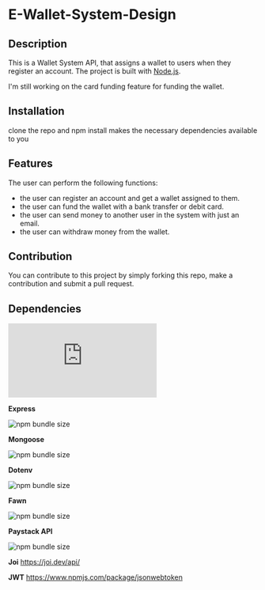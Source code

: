 # E-Wallet-System-Design

## Description
This is a Wallet System API, that assigns a wallet to users when they 
register an account.
The project is built with [Node.js](https://nodejs.org/en/).

I'm still working on the card funding feature for funding the wallet.

## Installation 
clone the repo and npm install makes the necessary dependencies available to you

## Features
The user can perform the following functions:
- the user can register an account and get a wallet assigned to them.
- the user can fund the wallet with a bank transfer or debit card.
- the user can send money to another user in the system with just an email.
- the user can withdraw money from the wallet.


## Contribution
You can contribute to this project by simply forking this repo, make a contribution and submit a pull request.

 ## Dependencies

![npm bundle size](https://img.shields.io/bundlephobia/min/pug.js)

**Express**

![npm bundle size](https://img.shields.io/bundlephobia/min/express)

**Mongoose**

![npm bundle size](https://img.shields.io/bundlephobia/min/mongoose)

**Dotenv**

![npm bundle size](https://img.shields.io/bundlephobia/min/dotenv)

**Fawn**

![npm bundle size](https://img.shields.io/bundlephobia/min/fawn)

**Paystack API**

![npm bundle size](https://img.shields.io/bundlephobia/min/paystack-api)

**Joi**
https://joi.dev/api/

**JWT**
https://www.npmjs.com/package/jsonwebtoken
